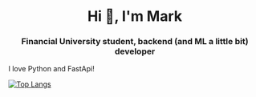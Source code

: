 <h1 align="center">Hi 👋, I'm Mark</h1>
<h3 align="center">Financial University student, backend (and ML a little bit) developer</h3>

<text align="left">I love Python and FastApi!</text>

[![Top Langs](https://github-readme-stats.vercel.app/api/top-langs/?username=Ubermensch124&layout=compact)](https://github.com/anuraghazra/github-readme-stats)


